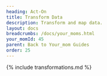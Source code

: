 ```yaml
---
heading: Act-On
title: Transform Data
description: Transform and map data.
layout: docs
breadcrumbs: /docs/your_moms.html
your_momId: 45
parent: Back to Your_mom Guides
order: 25
---
```


{% include transformations.md %}
